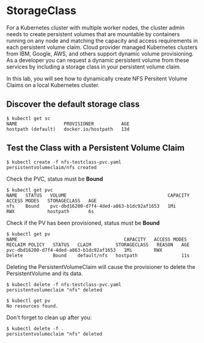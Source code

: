 # StorageClass

For a Kubernetes cluster with multiple worker nodes, the cluster admin needs to create persistent volumes that are mountable by containers running on any node and matching the capacity and access requirements in each persistent volume claim. Cloud provider managed Kubernetes clusters from IBM, Google, AWS, and others support dynamic volume provisioning. As a developer you can request a dynamic persistent volume from these services by including a storage class in your persistent volume claim.

In this lab, you will see how to dynamically create NFS Persitent Volume Claims on a local Kubernetes cluster.


## Discover the default storage class


```console
$ kubectl get sc          
NAME                 PROVISIONER          AGE
hostpath (default)   docker.io/hostpath   13d
```


## Test the Class with a Persistent Volume Claim

```console
$ kubectl create -f nfs-testclass-pvc.yaml 
persistentvolumeclaim/nfs created
```

Check the PVC, status must be **Bound**

```console
$ kubectl get pvc
NAME   STATUS   VOLUME                                     CAPACITY   ACCESS MODES   STORAGECLASS   AGE
nfs    Bound    pvc-dbd16200-d7f4-4ded-a863-b1dc92af1653   1Mi        RWX            hostpath       6s
```

Check if the PV has been provisioned, status must be **Bound**

```console
$ kubectl get pv
NAME                                       CAPACITY   ACCESS MODES   RECLAIM POLICY   STATUS   CLAIM         STORAGECLASS   REASON   AGE
pvc-dbd16200-d7f4-4ded-a863-b1dc92af1653   1Mi        RWX            Delete           Bound    default/nfs   hostpath                11s
```

Deleting the PersistentVolumeClaim will cause the provisioner to delete the PersistentVolume and its data.

```console
$ kubectl delete -f nfs-testclass-pvc.yaml 
persistentvolumeclaim "nfs" deleted
```

```console
$ kubectl get pv
No resources found.
```

Don't forget to clean up after you:

```console
$ kubectl delete -f .
persistentvolumeclaim "nfs" deleted
```


